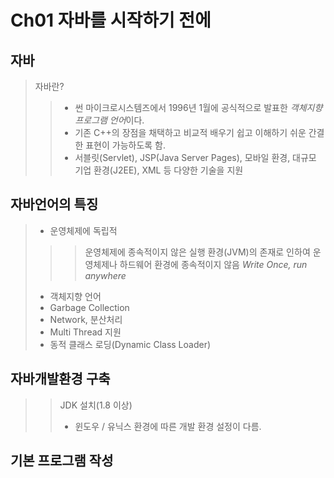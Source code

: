 # Ch01 자바를 시작하기 전에
## 자바
> 자바란?
>>- 썬 마이크로시스템즈에서 1996년 1월에 공식적으로 발표한 *객체지향 프로그램 언어*이다.
>>- 기존 C++의 장점을 채택하고 비교적 배우기 쉽고 이해하기 쉬운 간결한 표현이 가능하도록 함.
>>- 서블릿(Servlet), JSP(Java Server Pages), 모바일 환경, 대규모 기업 환경(J2EE), XML 등 다양한 기술을 지원

## 자바언어의 특징
>- 운영체제에 독립적
>>> 운영체제에 종속적이지 않은 실행 환경(JVM)의 존재로 인하여 운영체제나 하드웨어 환경에 종속적이지 않음
>>> *Write Once, run anywhere*
>- 객체지향 언어
>- Garbage Collection
>- Network, 분산처리
>- Multi Thread 지원
>- 동적 클래스 로딩(Dynamic Class Loader)

## 자바개발환경 구축
>> JDK 설치(1.8 이상)
>> - 윈도우 / 유닉스 환경에 따른 개발 환경 설정이 다름.


## 기본 프로그램 작성
